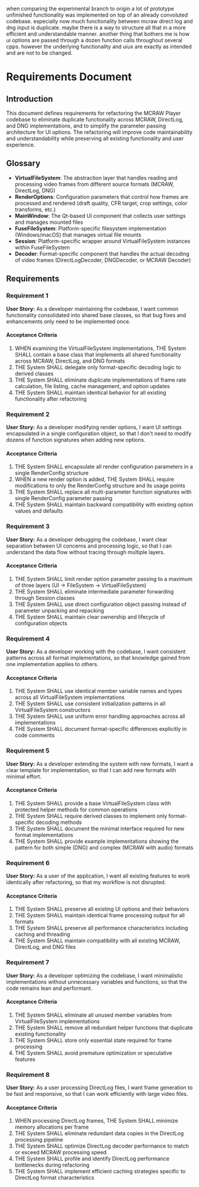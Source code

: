 when comparing the experimental branch to origin a lot of prototype unfinished functionality was implemented on top of an already convoluted codebase. especially now much functionality between mcraw direct log and dng input is duplicate. maybe there is a way to structure all that in a more efficient and understandable manner. another thing that bothers me is how ui options are passed through a dozen function calls throughout several cpps. however the underlying functionality and uiux are exactly as intended and are not to be changed.




# Requirements Document

## Introduction

This document defines requirements for refactoring the MCRAW Player codebase to eliminate duplicate functionality across MCRAW, DirectLog, and DNG implementations, and to simplify the parameter passing architecture for UI options. The refactoring will improve code maintainability and understandability while preserving all existing functionality and user experience.

## Glossary

- **VirtualFileSystem**: The abstraction layer that handles reading and processing video frames from different source formats (MCRAW, DirectLog, DNG)
- **RenderOptions**: Configuration parameters that control how frames are processed and rendered (draft quality, CFR target, crop settings, color transforms, etc.)
- **MainWindow**: The Qt-based UI component that collects user settings and manages mounted files
- **FuseFileSystem**: Platform-specific filesystem implementation (Windows/macOS) that manages virtual file mounts
- **Session**: Platform-specific wrapper around VirtualFileSystem instances within FuseFileSystem
- **Decoder**: Format-specific component that handles the actual decoding of video frames (DirectLogDecoder, DNGDecoder, or MCRAW Decoder)

## Requirements

### Requirement 1

**User Story:** As a developer maintaining the codebase, I want common functionality consolidated into shared base classes, so that bug fixes and enhancements only need to be implemented once.

#### Acceptance Criteria

1. WHEN examining the VirtualFileSystem implementations, THE System SHALL contain a base class that implements all shared functionality across MCRAW, DirectLog, and DNG formats
2. THE System SHALL delegate only format-specific decoding logic to derived classes
3. THE System SHALL eliminate duplicate implementations of frame rate calculation, file listing, cache management, and option updates
4. THE System SHALL maintain identical behavior for all existing functionality after refactoring

### Requirement 2

**User Story:** As a developer modifying render options, I want UI settings encapsulated in a single configuration object, so that I don't need to modify dozens of function signatures when adding new options.

#### Acceptance Criteria

1. THE System SHALL encapsulate all render configuration parameters in a single RenderConfig structure
2. WHEN a new render option is added, THE System SHALL require modifications to only the RenderConfig structure and its usage points
3. THE System SHALL replace all multi-parameter function signatures with single RenderConfig parameter passing
4. THE System SHALL maintain backward compatibility with existing option values and defaults

### Requirement 3

**User Story:** As a developer debugging the codebase, I want clear separation between UI concerns and processing logic, so that I can understand the data flow without tracing through multiple layers.

#### Acceptance Criteria

1. THE System SHALL limit render option parameter passing to a maximum of three layers (UI → FileSystem → VirtualFileSystem)
2. THE System SHALL eliminate intermediate parameter forwarding through Session classes
3. THE System SHALL use direct configuration object passing instead of parameter unpacking and repacking
4. THE System SHALL maintain clear ownership and lifecycle of configuration objects

### Requirement 4

**User Story:** As a developer working with the codebase, I want consistent patterns across all format implementations, so that knowledge gained from one implementation applies to others.

#### Acceptance Criteria

1. THE System SHALL use identical member variable names and types across all VirtualFileSystem implementations
2. THE System SHALL use consistent initialization patterns in all VirtualFileSystem constructors
3. THE System SHALL use uniform error handling approaches across all implementations
4. THE System SHALL document format-specific differences explicitly in code comments

### Requirement 5

**User Story:** As a developer extending the system with new formats, I want a clear template for implementation, so that I can add new formats with minimal effort.

#### Acceptance Criteria

1. THE System SHALL provide a base VirtualFileSystem class with protected helper methods for common operations
2. THE System SHALL require derived classes to implement only format-specific decoding methods
3. THE System SHALL document the minimal interface required for new format implementations
4. THE System SHALL provide example implementations showing the pattern for both simple (DNG) and complex (MCRAW with audio) formats

### Requirement 6

**User Story:** As a user of the application, I want all existing features to work identically after refactoring, so that my workflow is not disrupted.

#### Acceptance Criteria

1. THE System SHALL preserve all existing UI options and their behaviors
2. THE System SHALL maintain identical frame processing output for all formats
3. THE System SHALL preserve all performance characteristics including caching and threading
4. THE System SHALL maintain compatibility with all existing MCRAW, DirectLog, and DNG files

### Requirement 7

**User Story:** As a developer optimizing the codebase, I want minimalistic implementations without unnecessary variables and functions, so that the code remains lean and performant.

#### Acceptance Criteria

1. THE System SHALL eliminate all unused member variables from VirtualFileSystem implementations
2. THE System SHALL remove all redundant helper functions that duplicate existing functionality
3. THE System SHALL store only essential state required for frame processing
4. THE System SHALL avoid premature optimization or speculative features

### Requirement 8

**User Story:** As a user processing DirectLog files, I want frame generation to be fast and responsive, so that I can work efficiently with large video files.

#### Acceptance Criteria

1. WHEN processing DirectLog frames, THE System SHALL minimize memory allocations per frame
2. THE System SHALL eliminate redundant data copies in the DirectLog processing pipeline
3. THE System SHALL optimize DirectLog decoder performance to match or exceed MCRAW processing speed
4. THE System SHALL profile and identify DirectLog performance bottlenecks during refactoring
5. THE System SHALL implement efficient caching strategies specific to DirectLog format characteristics
